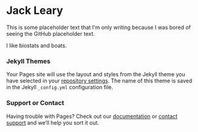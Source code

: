 # Jack Leary
This is some placeholder text that I'm only writing because I was bored of seeing the GitHub placeholder text. 

I like biostats and boats.


### Jekyll Themes

Your Pages site will use the layout and styles from the Jekyll theme you have selected in your [repository settings](https://github.com/jr-leary7/jr-leary7.github.io/settings). The name of this theme is saved in the Jekyll `_config.yml` configuration file.

### Support or Contact

Having trouble with Pages? Check out our [documentation](https://docs.github.com/categories/github-pages-basics/) or [contact support](https://github.com/contact) and we’ll help you sort it out.
